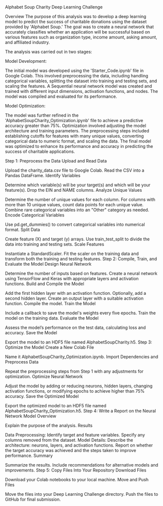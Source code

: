 Alphabet Soup Charity Deep Learning Challenge

Overview
The purpose of this analysis was to develop a deep learning model to predict the success of charitable donations using the dataset provided by 'Alphabet Soup.' The goal was to create a neural network that accurately classifies whether an application will be successful based on various features such as organization type, income amount, asking amount, and affiliated industry.

The analysis was carried out in two stages:

Model Development:

  The initial model was developed using the 'Starter_Code.ipynb' file in Google Colab. This involved preprocessing the data, including handling categorical variables, splitting the dataset into training and testing sets,   and scaling the features.
  A Sequential neural network model was created and trained with different input dimensions, activation functions, and nodes. The model was compiled and evaluated for its performance.
  
Model Optimization:

  The model was further refined in the 'AlphabetSoupCharity_Optimization.ipynb' file to achieve a predictive accuracy greater than 75%. Optimization involved adjusting the model architecture and training parameters.
  The preprocessing steps included establishing cutoffs for features with many unique values, converting categorical data to numeric format, and scaling the data. The final model was optimized to enhance its performance    and accuracy in predicting the success of charitable applications.

Step 1: Preprocess the Data
Upload and Read Data

Upload the charity_data.csv file to Google Colab.
Read the CSV into a Pandas DataFrame.
Identify Variables

Determine which variable(s) will be your target(s) and which will be your feature(s).
Drop the EIN and NAME columns.
Analyze Unique Values

Determine the number of unique values for each column.
For columns with more than 10 unique values, count data points for each unique value.
Combine rare categorical variables into an "Other" category as needed.
Encode Categorical Variables

Use pd.get_dummies() to convert categorical variables into numerical format.
Split Data

Create feature (X) and target (y) arrays.
Use train_test_split to divide the data into training and testing sets.
Scale Features

Instantiate a StandardScaler.
Fit the scaler on the training data and transform both the training and testing features.
Step 2: Compile, Train, and Evaluate the Model
Design Neural Network

Determine the number of inputs based on features.
Create a neural network using TensorFlow and Keras with appropriate layers and activation functions.
Build and Compile the Model

Add the first hidden layer with an activation function.
Optionally, add a second hidden layer.
Create an output layer with a suitable activation function.
Compile the model.
Train the Model

Include a callback to save the model's weights every five epochs.
Train the model on the training data.
Evaluate the Model

Assess the model’s performance on the test data, calculating loss and accuracy.
Save the Model

Export the model to an HDF5 file named AlphabetSoupCharity.h5.
Step 3: Optimize the Model
Create a New Colab File

Name it AlphabetSoupCharity_Optimization.ipynb.
Import Dependencies and Preprocess Data

Repeat the preprocessing steps from Step 1 with any adjustments for optimization.
Optimize Neural Network

Adjust the model by adding or reducing neurons, hidden layers, changing activation functions, or modifying epochs to achieve higher than 75% accuracy.
Save the Optimized Model

Export the optimized model to an HDF5 file named AlphabetSoupCharity_Optimization.h5.
Step 4: Write a Report on the Neural Network Model
Overview

Explain the purpose of the analysis.
Results

Data Preprocessing:
Identify target and feature variables.
Specify any columns removed from the dataset.
Model Details:
Describe the architecture: neurons, layers, and activation functions.
Report on whether the target accuracy was achieved and the steps taken to improve performance.
Summary

Summarize the results.
Include recommendations for alternative models and improvements.
Step 5: Copy Files Into Your Repository
Download Files

Download your Colab notebooks to your local machine.
Move and Push Files

Move the files into your Deep Learning Challenge directory.
Push the files to GitHub for final submission.
